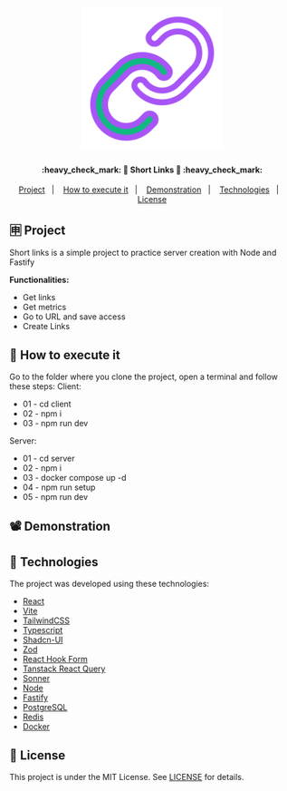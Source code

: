 <h1 align="center">
    <img alt="React na Prática Logo" title="#ReactNaPratica" src=".github/logo.svg" width="250px" />
</h1>

<h4 align="center"> 
	:heavy_check_mark: 🚀 Short Links 🚀 :heavy_check_mark:
</h4>

<p align="center">
  <a href="#-projeto">Project</a>&nbsp;&nbsp;&nbsp;|&nbsp;&nbsp;&nbsp;
  <a href="#-como-executar">How to execute it</a>&nbsp;&nbsp;&nbsp;|&nbsp;&nbsp;&nbsp;
  <a href="#%EF%B8%8F-demonstração">Demonstration</a>&nbsp;&nbsp;&nbsp;|&nbsp;&nbsp;&nbsp;
  <a href="#-tecnologias">Technologies</a>&nbsp;&nbsp;&nbsp;|&nbsp;&nbsp;&nbsp;
  <a href="#memo-licença">License</a>
</p>

## 🈸 Project

Short links is a simple project to practice server creation with Node and Fastify

<b>Functionalities:</b>
- Get links
- Get metrics
- Go to URL and save access
- Create Links

## 🔧 How to execute it 
Go to the folder where you clone the project, open a terminal and follow these steps:
  Client:
  - 01 - cd client
  - 02 - npm i
  - 03 - npm run dev

  Server:
  - 01 - cd server
  - 02 - npm i
  - 03 - docker compose up -d
  - 04 - npm run setup
  - 05 - npm run dev

## 📽️ Demonstration


## 🚀 Technologies

The project was developed using these technologies:

- [React](https://reactjs.org)
- [Vite](https://vitejs.dev)
- [TailwindCSS](https://tailwindcss.com)
- [Typescript](https://www.typescriptlang.org)
- [Shadcn-UI](https://ui.shadcn.com)
- [Zod](https://zod.dev)
- [React Hook Form](https://react-hook-form.com)
- [Tanstack React Query](https://tanstack.com/query/latest)
- [Sonner](https://sonner.emilkowal.ski)
- [Node](https://nodejs.org/en)
- [Fastify](https://fastify.dev)
- [PostgreSQL](https://www.postgresql.org)
- [Redis](https://redis.io)
- [Docker](https://www.docker.com)

## :memo: License
This project is under the MIT License. See [LICENSE](LICENSE) for details.
